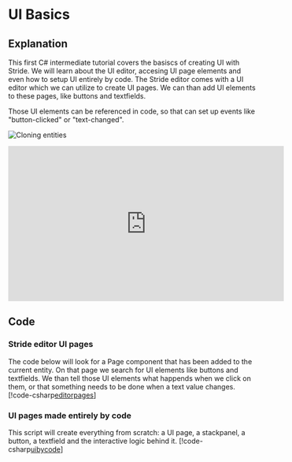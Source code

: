 # UI Basics

## Explanation
This first C# intermediate tutorial covers the basiscs of creating UI with Stride. We will learn about the UI editor, accesing UI page elements and even how to setup UI entirely by code. The Stride editor comes with a UI editor which we can utilize to create UI pages. We can than add UI elements to these pages, like buttons and textfields.

Those UI elements can be referenced in code, so that can set up events like "button-clicked" or "text-changed". 

![Cloning entities](media/ui-basics.png)

<iframe width="560" height="315" src="https://www.youtube.com/embed/TzwGe4RzAb4" frameborder="0" allow="accelerometer; autoplay; encrypted-media; gyroscope; picture-in-picture" allowfullscreen></iframe>

## Code
### Stride editor UI pages
The code below will look for a Page component that has been added to the current entity. On that page we search for UI elements like buttons and textfields. We than tell those UI elements what happends when we click on them, or that something needs to be done when a text value changes.
[!code-csharp[editorpages](..\..\..\..\stride\samples\Tutorials\CSharpIntermediate\CSharpIntermediate\CSharpIntermediate.Game\01_UI-Basics\UIByEditor.cs)]

### UI pages made entirely by code
This script will create everything from scratch: a UI page, a stackpanel, a button, a textfield and the interactive logic behind it.
[!code-csharp[uibycode](..\..\..\..\stride\samples\Tutorials\CSharpIntermediate\CSharpIntermediate\CSharpIntermediate.Game\01_UI-Basics\UIByCode)]
